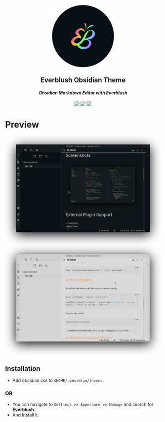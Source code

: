 <div align="center">
<img align="center" src="https://github.com/Everblush/assets/blob/main/logo.png" style="height: 200px; width: 200px;" alt="logo"> 
</div> 

<h2 align="center">Everblush Obsidian Theme</h2>

<p>
<h4 align="center"> <i>Obsidian Markdown Editor with Everblush</i> </h4>
</p> 

<p align="center"> 
 <img src="https://img.shields.io/github/stars/Everblush/Obsidian?color=e5c76b&labelColor=1e2528&style=for-the-badge">
<img src="https://img.shields.io/static/v1?label=license&message=MIT&color=8ccf7e&labelColor=1e2528&style=for-the-badge">
<img src="https://img.shields.io/github/forks/Everblush/Obsidian?color=e74c4c&labelColor=1e2528&style=for-the-badge">
</p>

# Preview 
<p align="center"> 
<img src="https://raw.githubusercontent.com/Everblush/assets/main/Obsidian/preview.png" alt="Obsidian"> 
</p>

## Installation
- Add obsidian.css to ```$HOME/.obsidian/themes```.

### OR 
- You can navigate to `Settings >> Apperance >> Manage` and search for **Everblush**.
- And Install it. 


